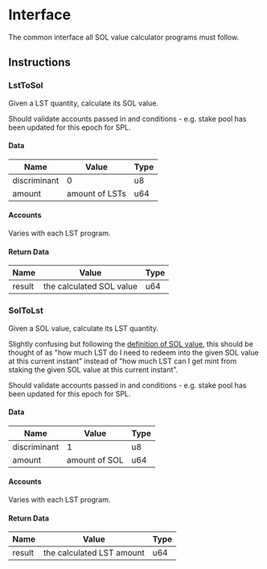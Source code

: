 # Interface

The common interface all SOL value calculator programs must follow.

## Instructions

### LstToSol

Given a LST quantity, calculate its SOL value.

Should validate accounts passed in and conditions - e.g. stake pool has been updated for this epoch for SPL.

#### Data

| Name | Value | Type |
| -- | -- | -- |
| discriminant | 0 | u8 |
| amount | amount of LSTs | u64 |

#### Accounts

Varies with each LST program.

#### Return Data

| Name | Value | Type |
| -- | -- | -- |
| result | the calculated SOL value | u64 |

### SolToLst

Given a SOL value, calculate its LST quantity.

Slightly confusing but following the [definition of SOL value](../overview.md#sol-value), this should be thought of as "how much LST do I need to redeem into the given SOL value at this current instant" instead of "how much LST can I get mint from staking the given SOL value at this current instant".

Should validate accounts passed in and conditions - e.g. stake pool has been updated for this epoch for SPL.

#### Data

| Name | Value | Type |
| -- | -- | -- |
| discriminant | 1 | u8 |
| amount | amount of SOL | u64 |

#### Accounts

Varies with each LST program.

#### Return Data

| Name | Value | Type |
| -- | -- | -- |
| result | the calculated LST amount | u64 |
